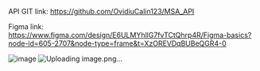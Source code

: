 API GIT link: https://github.com/OvidiuCalin123/MSA_API

Figma link: https://www.figma.com/design/E6ULMYhllG7fvTCtQhrp4R/Figma-basics?node-id=605-2707&node-type=frame&t=XzOREVDqBUBeQGR4-0

![image](https://github.com/user-attachments/assets/fd9c85fb-99c6-4d7c-a72a-fb3c13968d96)
![Uploading image.png…]()
